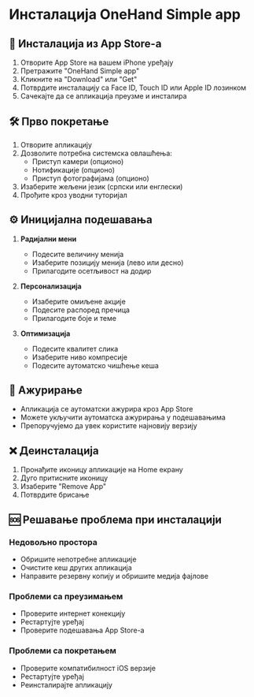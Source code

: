 # Инсталација OneHand Simple app

## 📱 Инсталација из App Store-а

1. Отворите App Store на вашем iPhone уређају
2. Претражите "OneHand Simple app"
3. Кликните на "Download" или "Get"
4. Потврдите инсталацију са Face ID, Touch ID или Apple ID лозинком
5. Сачекајте да се апликација преузме и инсталира

## 🛠️ Прво покретање

1. Отворите апликацију
2. Дозволите потребна системска овлашћења:
   - Приступ камери (опционо)
   - Нотификације (опционо)
   - Приступ фотографијама (опционо)
3. Изаберите жељени језик (српски или енглески)
4. Прођите кроз уводни туторијал

## ⚙️ Иницијална подешавања

1. **Радијални мени**
   - Подесите величину менија
   - Изаберите позицију менија (лево или десно)
   - Прилагодите осетљивост на додир

2. **Персонализација**
   - Изаберите омиљене акције
   - Подесите распоред пречица
   - Прилагодите боје и теме

3. **Оптимизација**
   - Подесите квалитет слика
   - Изаберите ниво компресије
   - Подесите аутоматско чишћење кеша

## 🔄 Ажурирање

- Апликација се аутоматски ажурира кроз App Store
- Можете укључити аутоматска ажурирања у подешавањима
- Препоручујемо да увек користите најновију верзију

## ❌ Деинсталација

1. Пронађите иконицу апликације на Home екрану
2. Дуго притисните иконицу
3. Изаберите "Remove App"
4. Потврдите брисање

## 🆘 Решавање проблема при инсталацији

### Недовољно простора
- Обришите непотребне апликације
- Очистите кеш других апликација
- Направите резервну копију и обришите медија фајлове

### Проблеми са преузимањем
- Проверите интернет конекцију
- Рестартујте уређај
- Проверите подешавања App Store-а

### Проблеми са покретањем
- Проверите компатибилност iOS верзије
- Рестартујте уређај
- Реинсталирајте апликацију 